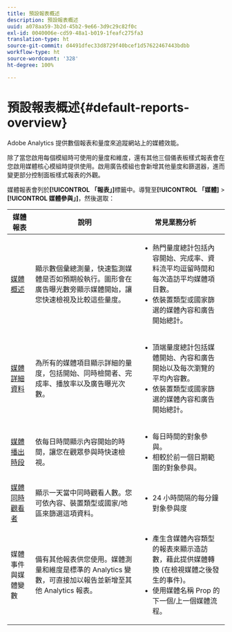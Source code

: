 ```yaml
---
title: 預設報表概述
description: 預設報表概述
uuid: a078aa59-3b2d-45b2-9e66-3d9c29c82f0c
exl-id: 0040006e-cd59-48a1-b019-1feafc275fa3
translation-type: ht
source-git-commit: d4491dfec33d8729f40bcef1d57622467443bdbb
workflow-type: ht
source-wordcount: '328'
ht-degree: 100%

---
```


# 預設報表概述{#default-reports-overview}

Adobe Analytics 提供數個報表和量度來追蹤網站上的媒體效能。

除了當您啟用每個模組時可使用的量度和維度，還有其他三個儀表板樣式報表會在您啟用媒體核心模組時提供使用。啟用廣告模組也會新增其他量度和篩選器，進而變更部分控制面板樣式報表的外觀。

媒體報表會列於&#x200B;**[!UICONTROL 「報表」]**&#x200B;標籤中。導覽至&#x200B;**[!UICONTROL 「媒體]** > **[!UICONTROL 媒體參與」]**，然後選取：

| 媒體報表 | 說明 | 常見業務分析       |
| --- | --- | --- |
| [媒體概述](media-reports-overview.md) | 顯示數個彙總測量，快速監測媒體是否如預期般執行。圖形會在廣告曝光數旁顯示媒體開始，讓您快速檢視及比較這些量度。 | <ul> <li>熱門量度總計包括內容開始、完成率、資料流平均逗留時間和每次造訪平均媒體項目數。  </li> <li>依裝置類型或國家篩選的媒體內容和廣告開始總計。  </li> </ul> |
| [媒體詳細資料](media-reports-detail.md) | 為所有的媒體項目顯示詳細的量度，包括開始、同時檢閱者、完成率、播放率以及廣告曝光次數。 | <ul> <li>頂端量度總計包括媒體開始、內容和廣告開始以及每次瀏覽的平均內容數。  </li> <li>依裝置類型或國家篩選的媒體內容和廣告開始總計。  </li> </ul> |
| [媒體播出時段](media-reports-daypart.md) | 依每日時間顯示內容開始的時間，讓您在觀眾參與時快速檢視。 | <ul> <li>每日時間的對象參與。  </li> <li>相較於前一個日期範圍的對象參與。  </li> </ul> |
| [媒體同時觀看者](media-concurrent-viewers.md) | 顯示一天當中同時觀看人數。您可依內容、裝置類型或國家/地區來篩選這項資料。 | <ul> <li>24 小時間隔的每分鐘對象參與度  </li> </ul> |
| 媒體事件與媒體變數 | 備有其他報表供您使用。媒體測量和維度是標準的 Analytics 變數，可直接加以報告並新增至其他 Analytics 報表。 | <ul> <li>產生含媒體內容類型的報表來顯示造訪數，藉此提供媒體轉換 (在檢視媒體之後發生的事件)。  </li> <li>使用媒體名稱 Prop 的下一個/上一個媒體流程。  </li> </ul> |
